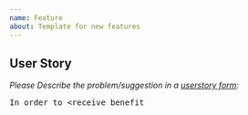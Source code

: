 ```yaml
---
name: Feature
about: Template for new features
---
```


## User Story

*Please Describe the problem/suggestion in a [userstory form](https://en.wikipedia.org/wiki/User_story):*

<pre><span></span>In order to &lt;receive benefit